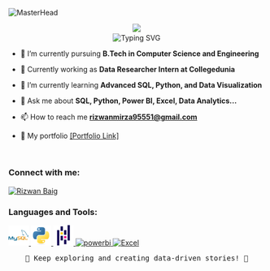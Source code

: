 ![MasterHead](https://raw.githubusercontent.com/rizz1406/Rizwan/refs/heads/main/assets/linkedinBanner-ezgif.com-video-to-gif-converter.gif)
<br>
<div align="center">
<img src="https://readme-typing-svg.demolab.com?font=Courgette&size=30&pause=1000&center=true&width=435&height=55&lines=Welcome+to+my+GitHub+Profile!" />
<br>
<img src="https://readme-typing-svg.demolab.com?font=Courgette&size=26&pause=1000&width=465&height=55&lines=Hi,+I'm+Rizwan!;Data+Enthusiast.;AI+and+SQL+Learner.;Turning+Data+into+Insights!" alt="Typing SVG" />
<br>
<div align="left">

- 🔭 I’m currently pursuing **B.Tech in Computer Science and Engineering**

- 🏢 Currently working as **Data Researcher Intern at Collegedunia**

- 🌱 I’m currently learning **Advanced SQL, Python, and Data Visualization**

- 💬 Ask me about **SQL, Python, Power BI, Excel, Data Analytics...**

- 📫 How to reach me **rizwanmirza95551@gmail.com**

- 📄 My portfolio [[Portfolio Link]](https://rizz1406.github.io/)
<div/>
<br>
<h3 align="left">Connect with me:</h3>
<p align="left">
<a href="https://linkedin.com/in/rizwanbaig001" target="blank"><img align="center" src="https://raw.githubusercontent.com/rahuldkjain/github-profile-readme-generator/master/src/images/icons/Social/linked-in-alt.svg" alt="Rizwan Baig" height="30" width="40" /></a>
</p>
<h3 align="left">Languages and Tools:</h3>
<p align="left">
<a href="https://www.mysql.com/" target="_blank" rel="noreferrer"> 
  <img src="https://raw.githubusercontent.com/devicons/devicon/master/icons/mysql/mysql-original-wordmark.svg" alt="mysql" width="40" height="40"/> 
</a>
<a href="https://www.python.org" target="_blank" rel="noreferrer"> 
  <img src="https://raw.githubusercontent.com/devicons/devicon/master/icons/python/python-original.svg" alt="python" width="40" height="40"/> 
</a>
<a href="https://pandas.pydata.org/" target="_blank" rel="noreferrer"> 
  <img src="https://raw.githubusercontent.com/devicons/devicon/2ae2a900d2f041da66e950e4d48052658d850630/icons/pandas/pandas-original.svg" alt="pandas" width="40" height="40"/> 
</a>
<a href="https://powerbi.microsoft.com/" target="_blank" rel="noreferrer"> 
  <img src="https://www.vectorlogo.zone/logos/microsoft_powerbi/microsoft_powerbi-icon.svg" alt="powerbi" width="40" height="40"/> 
</a>
<a href="https://www.microsoft.com/en-us/microsoft-365/excel" target="_blank" rel="noreferrer"> 
  <img src="https://upload.wikimedia.org/wikipedia/commons/thumb/3/34/Microsoft_Office_Excel_%282019%E2%80%93present%29.svg/768px-Microsoft_Office_Excel_%282019%E2%80%93present%29.svg.png?20190925171014" alt="Excel" width="40" height="40"/> 
</a>
</p>
<div align="center">
<pre align="center">🌟 Keep exploring and creating data-driven stories! 🌟</pre>
<br><br><br>
</div>

